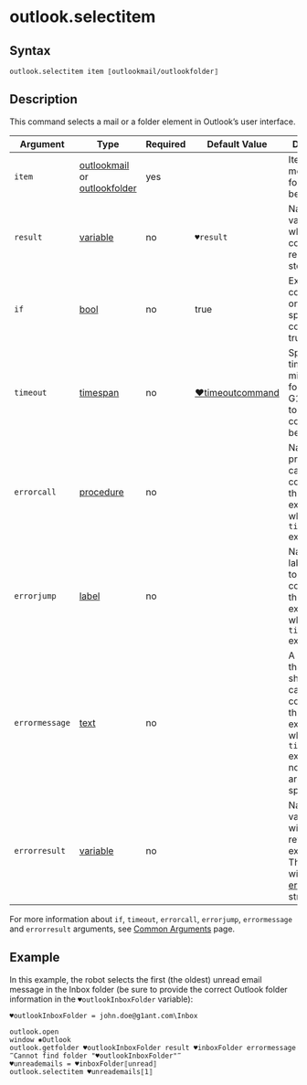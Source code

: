 # outlook.selectitem

## Syntax

```G1ANT
outlook.selectitem item ⟦outlookmail/outlookfolder⟧
```

## Description

This command selects a mail or a folder element in Outlook’s user interface.

| Argument       | Type                                                         | Required | Default Value                                                | Description                                                  |
| -------------- | ------------------------------------------------------------ | -------- | ------------------------------------------------------------ | ------------------------------------------------------------ |
| `item`         | [outlookmail](https://github.com/G1ANT-Robot/G1ANT.Addon/blob/develop/G1ANT.Addon.MSOffice/G1ANT.Addon.MSOffice/Structures/OutlookMailStructure.md) or [outlookfolder](https://github.com/G1ANT-Robot/G1ANT.Addon/blob/develop/G1ANT.Addon.MSOffice/G1ANT.Addon.MSOffice/Structures/OutlookFolderStructure.md) | yes      |                                                              | Item — a mail message or a folder — to be selected           |
| `result`       | [variable](](https://manual.g1ant.com/link/G1ANT.Language/G1ANT.Language/Structures/VariableStructure.md)) | no       | `♥result`                                                    | Name of a variable where the command's result will be stored |
| `if`           | [bool](](https://manual.g1ant.com/link/G1ANT.Language/G1ANT.Language/Structures/BooleanStructure.md)) | no       | true                                                         | Executes the command only if a specified condition is true   |
| `timeout`      | [timespan](](https://manual.g1ant.com/link/G1ANT.Language/G1ANT.Language/Structures/TimeSpanStructure.md)) | no       | [♥timeoutcommand](](https://manual.g1ant.com/link/G1ANT.Language/G1ANT.Addon.Core/Variables/TimeoutCommandVariable.md)) | Specifies time in milliseconds for G1ANT.Robot to wait for the command to be executed |
| `errorcall`    | [procedure](](https://manual.g1ant.com/link/G1ANT.Language/G1ANT.Language/Structures/ProcedureStructure.md)) | no       |                                                              | Name of a procedure to call when the command throws an exception or when a given `timeout` expires |
| `errorjump`    | [label](](https://manual.g1ant.com/link/G1ANT.Language/G1ANT.Language/Structures/LabelStructure.md)) | no       |                                                              | Name of the label to jump to when the command throws an exception or when a given `timeout` expires |
| `errormessage` | [text](](https://manual.g1ant.com/link/G1ANT.Language/G1ANT.Language/Structures/TextStructure.md)) | no       |                                                              | A message that will be shown in case the command throws an exception or when a given `timeout` expires, and no `errorjump` argument is specified |
| `errorresult`  | [variable](](https://manual.g1ant.com/link/G1ANT.Language/G1ANT.Language/Structures/VariableStructure.md)) | no       |                                                              | Name of a variable that will store the returned exception. The variable will be of [error](](https://manual.g1ant.com/link/G1ANT.Language/G1ANT.Language/Structures/ErrorStructure.md)) structure |

For more information about `if`, `timeout`, `errorcall`, `errorjump`, `errormessage` and `errorresult` arguments, see [Common Arguments](https://github.com/G1ANT-Robot/G1ANT.Manual/blob/develop/appendices/common-arguments.md) page.

## Example

In this example, the robot selects the first (the oldest) unread email message in the Inbox folder (be sure to provide the correct Outlook folder information in the `♥outlookInboxFolder` variable):

```G1ANT
♥outlookInboxFolder = john.doe@g1ant.com\Inbox

outlook.open
window ✱Outlook
outlook.getfolder ♥outlookInboxFolder result ♥inboxFolder errormessage ‴Cannot find folder "♥outlookInboxFolder"‴
♥unreademails = ♥inboxFolder⟦unread⟧
outlook.selectitem ♥unreademails⟦1⟧
```